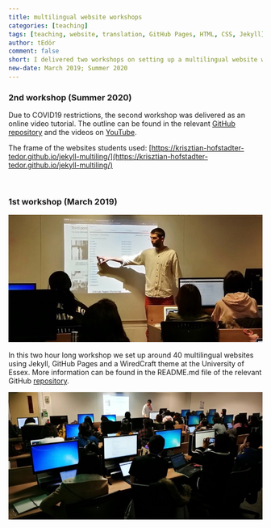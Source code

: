 ```yaml
---
title: multilingual website workshops
categories: [teaching]
tags: [teaching, website, translation, GitHub Pages, HTML, CSS, Jekyll]
author: tEdör
comment: false
short: I delivered two workshops on setting up a multilingual website with Jekyll, GitHub Pages and a WiredCraft theme at the University of Essex.
new-date: March 2019; Summer 2020
---
```



### 2nd workshop (Summer 2020)
Due to COVID19 restrictions, the second workshop was delivered as an online video tutorial. The outline can be found in the relevant [GitHub repository](https://github.com/krisztian-hofstadter-tedor/web00-website-making-tutorials) and the videos on [YouTube](https://www.youtube.com/playlist?list=PLRr9g36OjY6-xnDwUx4itRlh-xrlsszNZ). 

The frame of the websites students used: [https://krisztian-hofstadter-tedor.github.io/jekyll-multiling/](https://krisztian-hofstadter-tedor.github.io/jekyll-multiling/)

<br>

### 1st workshop (March 2019)

![Essex, Lab K](/../assets/img/2019-03-03-multilingual-website-workshop-01.jpg)

In this two hour long workshop we set up around 40 multilingual websites using Jekyll, GitHub Pages and a WiredCraft theme at the University of Essex. More information can be found in the README.md file of the relevant GitHub [repository](https://github.com/krisztian-hofstadter-tedor/jekyll-multiling).

![Essex, Lab K](/../assets/img/2019-03-03-multilingual-website-workshop-02.jpg)